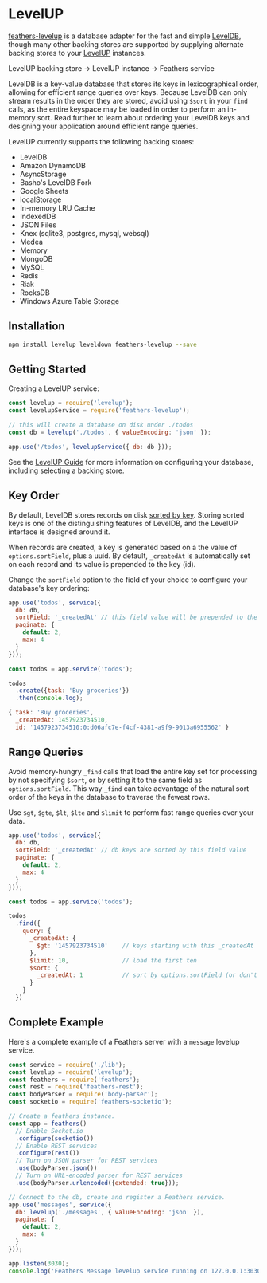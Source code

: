 # LevelUP

[feathers-levelup](https://github.com/feathersjs/feathers-levelup) is a database adapter for the fast and simple [LevelDB](https://github.com/google/leveldb), though many other backing stores are supported by supplying alternate backing stores to your [LevelUP](https://github.com/Level/levelup) instances. 

LevelUP backing store &rarr; LevelUP instance &rarr; Feathers service

LevelDB is a key-value database that stores its keys in lexicographical order, allowing for efficient range queries over keys. Because LevelDB can only stream results in the order they are stored, avoid using `$sort` in your `find` calls, as the entire keyspace may be loaded in order to perform an in-memory sort. Read further to learn about ordering your LevelDB keys and designing your application around efficient range queries.

LevelUP currently supports the following backing stores:

- LevelDB
- Amazon DynamoDB
- AsyncStorage
- Basho's LevelDB Fork
- Google Sheets
- localStorage
- In-memory LRU Cache
- IndexedDB
- JSON Files
- Knex (sqlite3, postgres, mysql, websql)
- Medea
- Memory
- MongoDB
- MySQL
- Redis
- Riak
- RocksDB
- Windows Azure Table Storage

## Installation

```bash
npm install levelup leveldown feathers-levelup --save
```

## Getting Started

Creating a LevelUP service:

```js
const levelup = require('levelup');
const levelupService = require('feathers-levelup');

// this will create a database on disk under ./todos
const db = levelup('./todos', { valueEncoding: 'json' });

app.use('/todos', levelupService({ db: db }));
```

See the [LevelUP Guide](https://github.com/Level/levelup) for more information on configuring your database, including selecting a backing store.

## Key Order

By default, LevelDB stores records on disk [sorted by key](http://leveldb.org/). Storing sorted keys is one of the distinguishing features of LevelDB, and the LevelUP interface is designed around it.

When records are created, a key is generated based on a the value of `options.sortField`, plus a uuid. By default, `_createdAt` is automatically set on each record and its value is prepended to the key (id).

Change the `sortField` option to the field of your choice to configure your database's key ordering:

```js
app.use('todos', service({
  db: db,
  sortField: '_createdAt' // this field value will be prepended to the db key
  paginate: {
    default: 2,
    max: 4
  }
}));

const todos = app.service('todos');

todos
  .create({task: 'Buy groceries'})
  .then(console.log);
```

```js
{ task: 'Buy groceries',
  _createdAt: 1457923734510,
  id: '1457923734510:0:d06afc7e-f4cf-4381-a9f9-9013a6955562' }
```

## Range Queries

Avoid memory-hungry `_find` calls that load the entire key set for processing by not specifying `$sort`, or by setting it to the same field as `options.sortField`. This way `_find` can take advantage of the natural sort order of the keys in the database to traverse the fewest rows.

Use `$gt`, `$gte`, `$lt`, `$lte` and `$limit` to perform fast range queries over your data.

```js
app.use('todos', service({
  db: db,
  sortField: '_createdAt' // db keys are sorted by this field value
  paginate: {
    default: 2,
    max: 4
  }
}));

const todos = app.service('todos');

todos
  .find({
    query: {
      _createdAt: {
        $gt: '1457923734510'    // keys starting with this _createdAt
      },
      $limit: 10,               // load the first ten
      $sort: {
        _createdAt: 1           // sort by options.sortField (or don't pass $sort at all)
      }
    }
  })
```


## Complete Example

Here's a complete example of a Feathers server with a `message` levelup service.

```js
const service = require('./lib');
const levelup = require('levelup');
const feathers = require('feathers');
const rest = require('feathers-rest');
const bodyParser = require('body-parser');
const socketio = require('feathers-socketio');

// Create a feathers instance.
const app = feathers()
  // Enable Socket.io
  .configure(socketio())
  // Enable REST services
  .configure(rest())
  // Turn on JSON parser for REST services
  .use(bodyParser.json())
  // Turn on URL-encoded parser for REST services
  .use(bodyParser.urlencoded({extended: true}));

// Connect to the db, create and register a Feathers service.
app.use('messages', service({
  db: levelup('./messages', { valueEncoding: 'json' }),
  paginate: {
    default: 2,
    max: 4
  }
}));

app.listen(3030);
console.log('Feathers Message levelup service running on 127.0.0.1:3030');
```

